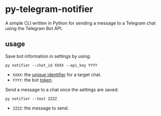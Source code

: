 # py-telegram-notifier
A simple CLI written in Python for sending a message to a Telegram chat using the Telegram Bot API.

## usage
Save bot information in settings by using:
    
    py notifier --chat_id XXXX --api_key YYYY
    
- ```XXXX```: the [unique identifier](https://core.telegram.org/bots/api#sendmessage) for a target chat.
- ```YYYY```: the bot [token](https://core.telegram.org/bots/api#making-requests).

Send a message to a chat once the settings are saved:

    py notifier --text ZZZZ
    
- ```ZZZZ```: the message to send.
